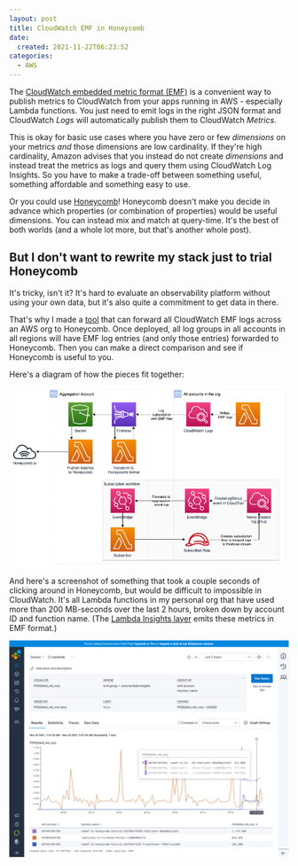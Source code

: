 ```yaml
---
layout: post
title: CloudWatch EMF in Honeycomb
date:
  created: 2021-11-22T06:23:52
categories:
  - AWS
---
```


<!-- more -->

The [CloudWatch embedded metric format (EMF)][emf-spec] is a convenient way to
publish metrics to CloudWatch from your apps running in AWS - especially Lambda
functions. You just need to emit logs in the right JSON format and CloudWatch _Logs_
will automatically publish them to CloudWatch _Metrics_. 

This is okay for basic use cases where you have zero or few _dimensions_ on your
metrics _and_ those dimensions are low cardinality. If they're high cardinality,
Amazon advises that you instead do not create _dimensions_ and instead treat the
metrics as logs and query them using CloudWatch Log Insights. So you have to make 
a trade-off between something useful, something affordable and something easy to 
use. 

Or you could use [Honeycomb][honeycomb]! Honeycomb doesn't make you decide in
advance which properties (or combination of properties) would be useful dimensions.
You can instead mix and match at query-time. It's the best of both worlds (and a
whole lot more, but that's another whole post).

## But I don't want to rewrite my stack just to trial Honeycomb

It's tricky, isn't it? It's hard to evaluate an observability platform without
using your own data, but it's also quite a commitment to get data in there.

That's why I made a [tool][tool] that can forward all CloudWatch EMF logs across
an AWS org to Honeycomb. Once deployed, all log groups in all accounts in all 
regions  will have EMF log entries (and only those entries) forwarded to Honeycomb. 
Then you can make a direct comparison and see if Honeycomb is useful to you.

Here's a diagram of how the pieces fit together:

![diagram](/assets/2021-11-22-diagram.png)

And here's a screenshot of something that took a couple seconds of clicking
around in Honeycomb, but would be difficult to impossible in CloudWatch. It's
all Lambda functions in my personal org that have used more than 200 MB-seconds
over the last 2 hours, broken down by account ID and function name. (The 
[Lambda Insights layer][insights] emits these metrics in EMF format.)

![screenshot](/assets/2021-11-22-honeycomb.png)

[emf-spec]: https://docs.aws.amazon.com/AmazonCloudWatch/latest/monitoring/CloudWatch_Embedded_Metric_Format_Specification.html
[honeycomb]: https://honeycomb.io/
[tool]: https://github.com/aidansteele/cwemf-to-honeycomb
[insights]: https://docs.aws.amazon.com/AmazonCloudWatch/latest/monitoring/Lambda-Insights.html
